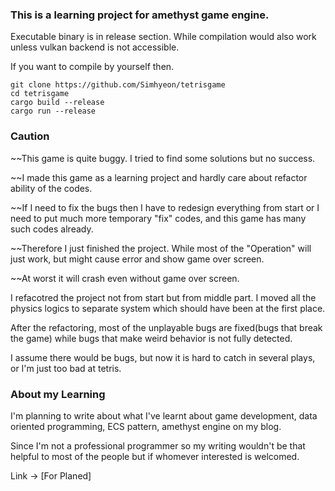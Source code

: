 ### This is a learning project for amethyst game engine.

Executable binary is in release section. While compilation would also work unless vulkan backend is not accessible. 

If you want to compile by yourself then.

```
git clone https://github.com/Simhyeon/tetrisgame
cd tetrisgame
cargo build --release
cargo run --release
```

### Caution

~~This game is quite buggy. I tried to find some solutions but no success.

~~I made this game as a learning project and hardly care about refactor ability of the codes.

~~If I need to fix the bugs then I have to redesign everything from start or I need to put much more temporary "fix" codes, and this game has many such codes already.

~~Therefore I just finished the project. While most of the "Operation" will just work, but might cause error and show game over screen. 

~~At worst it will crash even without game over screen.

I refacotred the project not from start but from middle part. I moved all the physics logics to separate system which should have been at the first place.

After the refactoring, most of the unplayable bugs are fixed(bugs that break the game) while bugs that make weird behavior is not fully detected. 

I assume there would be bugs, but now it is hard to catch in several plays, or I'm just too bad at tetris.

### About my Learning

I'm planning to write about what I've learnt about game development, data oriented programming, ECS pattern, amethyst engine on my blog. 

Since I'm not a professional programmer so my writing wouldn't be that helpful to most of the people but if whomever interested is welcomed.

Link -> [For Planed]
